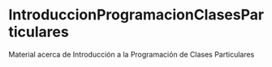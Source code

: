 # IntroduccionProgramacionClasesParticulares
Material acerca de Introducción a la Programación  de Clases Particulares
